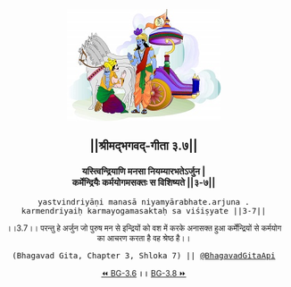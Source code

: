 <center><img src="../../asset/BG.png" alt="#API #bhagavadgitaapi #slok #nodejs #js #api #gitaapi #krishna #hinduism #vedic #ISKCON #shreemadbhagavadgita #technology"/>
<h2>||श्रीमद्‍भगवद्‍-गीता ३.७||</h2>
<h3>यस्त्विन्द्रियाणि मनसा नियम्यारभतेऽर्जुन |<br/>कर्मेन्द्रियैः कर्मयोगमसक्तः स विशिष्यते ||३-७||</h3>
<pre>yastvindriyāṇi manasā niyamyārabhate.arjuna .<br/>karmendriyaiḥ karmayogamasaktaḥ sa viśiṣyate ||3-7||</pre>
<p>।।3.7।। परन्तु हे अर्जुन  जो पुरुष मन से इन्द्रियों को वश में करके अनासक्त हुआ कर्मेंन्द्रियों से कर्मयोग का आचरण करता है वह श्रेष्ठ है।।</p>
<pre>(Bhagavad Gita, Chapter 3, Shloka 7) || <a href="https://twitter.com/bhagavadgitaapi">@BhagavadGitaApi</a></pre><a href="../../3/6">⏪  BG-3.6</a><b>        ।।        </b><a href="../../3/8">BG-3.8  ⏩</a></center></center>